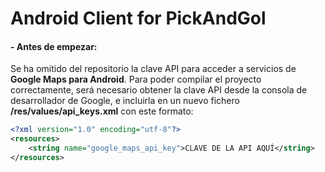 # Android Client for PickAndGol

#### **- Antes de empezar:**
Se ha omitido del repositorio la clave API para acceder a servicios de **Google Maps para Android**. Para poder compilar el proyecto correctamente, será necesario obtener la clave API desde la consola de desarrollador de Google, e incluirla en un nuevo fichero **/res/values/api_keys.xml** con este formato:

```xml
<?xml version="1.0" encoding="utf-8"?>
<resources>
    <string name="google_maps_api_key">CLAVE DE LA API AQUÍ</string>
</resources>
```
